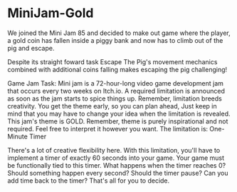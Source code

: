 # MiniJam-Gold

We joined the Mini Jam 85 and decided to make out game where the player, a gold coin has fallen inside a piggy bank and now has to climb out of the pig and escape. 

Despite its straight foward task Escape The Pig's movement mechanics combined with additional coins falling makes escaping the pig challenging!


Game Jam Task:
Mini jam is a 72-hour-long video game development jam that occurs every two weeks on Itch.io.
A required limitation is announced as soon as the jam starts to spice things up. Remember, limitation breeds creativity. You get the theme early, so you can plan ahead, Just keep in mind that you may have to change your idea when the limitation is revealed. This jam's theme is GOLD.  Remember, theme is purely inspirational and not required. Feel free to interpret it however you want.
The limitation is: One-Minute Timer

There's a lot of creative flexibility here. With this limitation, you'll have to implement a timer of exactly 60 seconds into your game. Your game must be functionally tied to this timer. What happens when the timer reaches 0? Should something happen every second? Should the timer pause? Can you add time back to the timer? That's all for you to decide.
